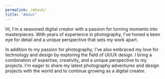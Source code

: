 ```yaml
---
permalink: /about/
title: "About"
---
```


Hi, I'm a seasoned digital creator with a passion for turning moments into masterpieces. With years of experience in photography, I've honed a keen eye for detail and a unique perspective that sets my work apart.

In addition to my passion for photography, I've also embraced my love for technology and design by exploring the field of UI/UX design. I bring a combination of expertise, creativity, and a unique perspective to my projects. I'm eager to share my latest photography adventures and design projects with the world and to continue growing as a digital creator.
